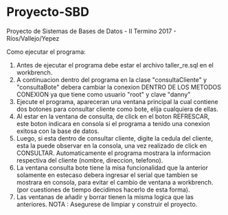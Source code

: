 # Proyecto-SBD
Proyecto de Sistemas de Bases de Datos - II Termino 2017 - Ríos/Vallejo/Yepez

Como ejecutar el programa:

1. Antes de ejecutar el programa debe estar el archivo taller_re.sql en el workbrench.
2. A continuacion dentro del programa en la clase "consultaCliente" y "consultaBote" debera cambiar la conexion  DENTRO DE LOS METODOS CONEXION ya que tiene como usuario "root" y clave "danny"
3. Ejecute el programa, apareceran una ventana principal la cual contiene dos botones para consultar cliente como bote, elija cualquiera de ellas.
4. Al estar en la ventana de consulta, de click en el boton REFRESCAR, este boton indicara en consola si el programa a tenido una conexion exitosa con la base de datos.
5. Luego, si esta dentro de consultar cliente, digite la cedula del cliente, esta la puede observar en la consola, una vez realizado de click en CONSULTAR. 
Automaticamente el programa mostrara la informacion respectiva del cliente (nombre, direccion, telefono).
6. La ventana consulta bote tiene la misa funcionalidad que la anterior solamente en estecaso debera ingresar el serial que tambien se mostrara en consola, para evitar
el cambio de ventana a workbrench.(por cuestiones de tiempo decidimos hacerlo de esta forma).
7. Las ventanas de añadir y borrar tienen la misma logica que las anteriores.
NOTA : Asegurese de limpiar y construir el proyecto.
